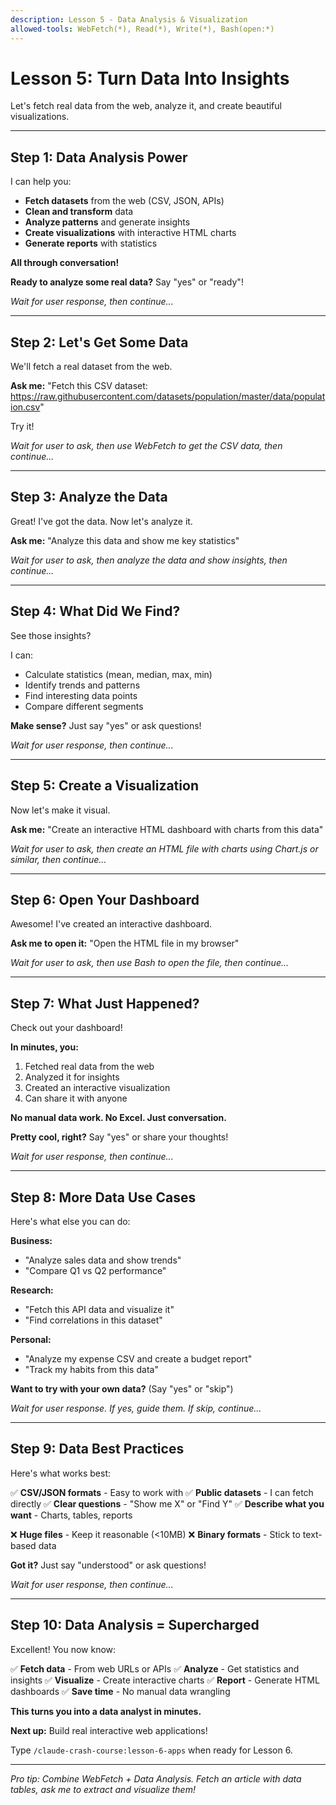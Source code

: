 ```yaml
---
description: Lesson 5 - Data Analysis & Visualization
allowed-tools: WebFetch(*), Read(*), Write(*), Bash(open:*)
---
```


# Lesson 5: Turn Data Into Insights

Let's fetch real data from the web, analyze it, and create beautiful visualizations.

---

## Step 1: Data Analysis Power

I can help you:
- **Fetch datasets** from the web (CSV, JSON, APIs)
- **Clean and transform** data
- **Analyze patterns** and generate insights
- **Create visualizations** with interactive HTML charts
- **Generate reports** with statistics

**All through conversation!**

**Ready to analyze some real data?** Say "yes" or "ready"!

*Wait for user response, then continue...*

---

## Step 2: Let's Get Some Data

We'll fetch a real dataset from the web.

**Ask me:**
"Fetch this CSV dataset: https://raw.githubusercontent.com/datasets/population/master/data/population.csv"

Try it!

*Wait for user to ask, then use WebFetch to get the CSV data, then continue...*

---

## Step 3: Analyze the Data

Great! I've got the data. Now let's analyze it.

**Ask me:**
"Analyze this data and show me key statistics"

*Wait for user to ask, then analyze the data and show insights, then continue...*

---

## Step 4: What Did We Find?

See those insights?

I can:
- Calculate statistics (mean, median, max, min)
- Identify trends and patterns
- Find interesting data points
- Compare different segments

**Make sense?** Just say "yes" or ask questions!

*Wait for user response, then continue...*

---

## Step 5: Create a Visualization

Now let's make it visual.

**Ask me:**
"Create an interactive HTML dashboard with charts from this data"

*Wait for user to ask, then create an HTML file with charts using Chart.js or similar, then continue...*

---

## Step 6: Open Your Dashboard

Awesome! I've created an interactive dashboard.

**Ask me to open it:**
"Open the HTML file in my browser"

*Wait for user to ask, then use Bash to open the file, then continue...*

---

## Step 7: What Just Happened?

Check out your dashboard!

**In minutes, you:**
1. Fetched real data from the web
2. Analyzed it for insights
3. Created an interactive visualization
4. Can share it with anyone

**No manual data work. No Excel. Just conversation.**

**Pretty cool, right?** Say "yes" or share your thoughts!

*Wait for user response, then continue...*

---

## Step 8: More Data Use Cases

Here's what else you can do:

**Business:**
- "Analyze sales data and show trends"
- "Compare Q1 vs Q2 performance"

**Research:**
- "Fetch this API data and visualize it"
- "Find correlations in this dataset"

**Personal:**
- "Analyze my expense CSV and create a budget report"
- "Track my habits from this data"

**Want to try with your own data?** (Say "yes" or "skip")

*Wait for user response. If yes, guide them. If skip, continue...*

---

## Step 9: Data Best Practices

Here's what works best:

✅ **CSV/JSON formats** - Easy to work with
✅ **Public datasets** - I can fetch directly
✅ **Clear questions** - "Show me X" or "Find Y"
✅ **Describe what you want** - Charts, tables, reports

❌ **Huge files** - Keep it reasonable (<10MB)
❌ **Binary formats** - Stick to text-based data

**Got it?** Just say "understood" or ask questions!

*Wait for user response, then continue...*

---

## Step 10: Data Analysis = Supercharged

Excellent! You now know:

✅ **Fetch data** - From web URLs or APIs
✅ **Analyze** - Get statistics and insights
✅ **Visualize** - Create interactive charts
✅ **Report** - Generate HTML dashboards
✅ **Save time** - No manual data wrangling

**This turns you into a data analyst in minutes.**

**Next up:** Build real interactive web applications!

Type `/claude-crash-course:lesson-6-apps` when ready for Lesson 6.

---

*Pro tip: Combine WebFetch + Data Analysis. Fetch an article with data tables, ask me to extract and visualize them!*
